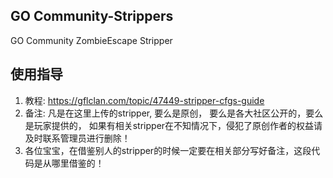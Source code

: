 ## GO Community-Strippers
GO Community ZombieEscape Stripper

## 使用指导

1. 教程: https://gflclan.com/topic/47449-stripper-cfgs-guide
2. 备注: 凡是在这里上传的stripper, 要么是原创， 要么是各大社区公开的，要么是玩家提供的，
如果有相关stripper在不知情况下，侵犯了原创作者的权益请及时联系管理员进行删除！
3. 各位宝宝，在借鉴别人的stripper的时候一定要在相关部分写好备注，这段代码是从哪里借鉴的！
